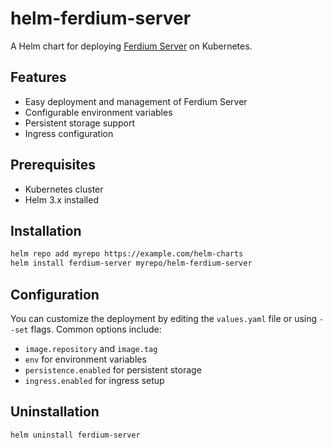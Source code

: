 # helm-ferdium-server
  
A Helm chart for deploying [Ferdium Server](https://github.com/ferdium/ferdium-server) on Kubernetes.

## Features

- Easy deployment and management of Ferdium Server
- Configurable environment variables
- Persistent storage support
- Ingress configuration

## Prerequisites

- Kubernetes cluster
- Helm 3.x installed

## Installation

```sh
helm repo add myrepo https://example.com/helm-charts
helm install ferdium-server myrepo/helm-ferdium-server
```

## Configuration

You can customize the deployment by editing the `values.yaml` file or using `--set` flags. Common options include:

- `image.repository` and `image.tag`
- `env` for environment variables
- `persistence.enabled` for persistent storage
- `ingress.enabled` for ingress setup

## Uninstallation

```sh
helm uninstall ferdium-server
```
